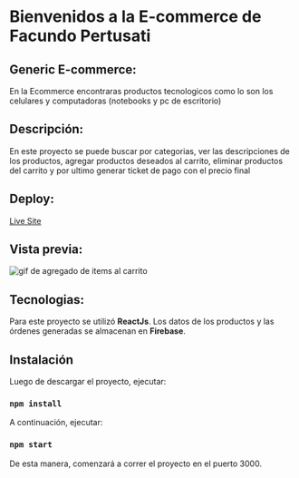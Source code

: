 # Bienvenidos a la E-commerce de Facundo Pertusati

## Generic E-commerce:

En la Ecommerce encontraras productos tecnologicos como lo son los celulares y computadoras (notebooks y pc de escritorio)

## Descripción: 

En este proyecto se puede buscar por categorias, ver las descripciones de los productos, agregar productos deseados al carrito, eliminar productos del carrito y por ultimo generar ticket de pago con el precio final

## Deploy:

<a href="https://keen-kirch-3f7ba1.netlify.app/"> Live Site </a>

## Vista previa:
<img src="https://media3.giphy.com/media/lfnxUtzXglJH00SDKz/giphy.gif" alt="gif de agregado de items al carrito">

## Tecnologias:

Para este proyecto se utilizó **ReactJs**.
Los datos de los productos y las órdenes generadas se almacenan en **Firebase**.

## Instalación

Luego de descargar el proyecto, ejecutar:

### `npm install`

A continuación, ejecutar:

### `npm start`

De esta manera, comenzará a correr el proyecto en el puerto 3000.